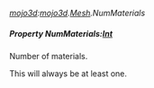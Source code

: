 _[mojo3d](../../modules/mojo3d/mojo3d-module.md):[mojo3d](../../modules/mojo3d/mojo3d-module.md).[Mesh](../../modules/mojo3d/mojo3d-mesh.md).NumMaterials_
##### Property NumMaterials:[Int](../../modules/wonkey/wonkey-types-int.md)
Number of materials.

This will always be at least one.
